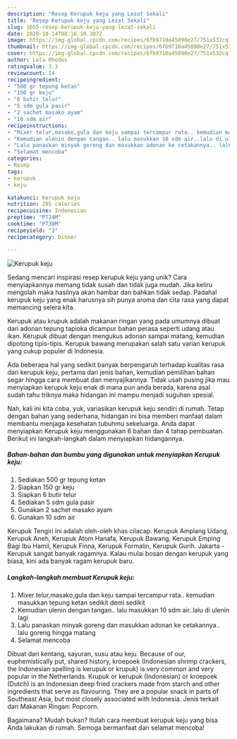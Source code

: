 ```yaml
---
description: "Resep Kerupuk keju yang Lezat Sekali"
title: "Resep Kerupuk keju yang Lezat Sekali"
slug: 1655-resep-kerupuk-keju-yang-lezat-sekali
date: 2020-10-14T08:16:10.387Z
image: https://img-global.cpcdn.com/recipes/6fb9710a45090e27/751x532cq70/kerupuk-keju-foto-resep-utama.jpg
thumbnail: https://img-global.cpcdn.com/recipes/6fb9710a45090e27/751x532cq70/kerupuk-keju-foto-resep-utama.jpg
cover: https://img-global.cpcdn.com/recipes/6fb9710a45090e27/751x532cq70/kerupuk-keju-foto-resep-utama.jpg
author: Lela Rhodes
ratingvalue: 3.3
reviewcount: 14
recipeingredient:
- "500 gr tepung ketan"
- "150 gr keju"
- "6 butir telur"
- "5 sdm gula pasir"
- "2 sachet masako ayam"
- "10 sdm air"
recipeinstructions:
- "Mixer telur,masako,gula dan keju sampai tercampur rata.. kemudian masukkan tepung ketan sedikit demi sedikit"
- "Kemudian ulenin dengan tangan.. lalu masukkan 10 sdm air..lalu di ulenin lagi"
- "Lalu panaskan minyak goreng dan masukkan adonan ke cetakannya.. lalu goreng hingga matang"
- "Selamat mencoba"
categories:
- Resep
tags:
- kerupuk
- keju

katakunci: kerupuk keju 
nutrition: 285 calories
recipecuisine: Indonesian
preptime: "PT24M"
cooktime: "PT30M"
recipeyield: "3"
recipecategory: Dinner

---
```



![Kerupuk keju](https://img-global.cpcdn.com/recipes/6fb9710a45090e27/751x532cq70/kerupuk-keju-foto-resep-utama.jpg)

Sedang mencari inspirasi resep kerupuk keju yang unik? Cara menyiapkannya memang tidak susah dan tidak juga mudah. Jika keliru mengolah maka hasilnya akan hambar dan bahkan tidak sedap. Padahal kerupuk keju yang enak harusnya sih punya aroma dan cita rasa yang dapat memancing selera kita.

Kerupuk atau krupuk adalah makanan ringan yang pada umumnya dibuat dari adonan tepung tapioka dicampur bahan perasa seperti udang atau ikan. Kerupuk dibuat dengan mengukus adonan sampai matang, kemudian dipotong tipis-tipis. Kerupuk bawang merupakan salah satu varian kerupuk yang cukup populer di Indonesia.

Ada beberapa hal yang sedikit banyak berpengaruh terhadap kualitas rasa dari kerupuk keju, pertama dari jenis bahan, kemudian pemilihan bahan segar hingga cara membuat dan menyajikannya. Tidak usah pusing jika mau menyiapkan kerupuk keju enak di mana pun anda berada, karena asal sudah tahu triknya maka hidangan ini mampu menjadi suguhan spesial.


Nah, kali ini kita coba, yuk, variasikan kerupuk keju sendiri di rumah. Tetap dengan bahan yang sederhana, hidangan ini bisa memberi manfaat dalam membantu menjaga kesehatan tubuhmu sekeluarga. Anda dapat menyiapkan Kerupuk keju menggunakan 6 bahan dan 4 tahap pembuatan. Berikut ini langkah-langkah dalam menyiapkan hidangannya.

<!--inarticleads1-->

##### Bahan-bahan dan bumbu yang digunakan untuk menyiapkan Kerupuk keju:

1. Sediakan 500 gr tepung ketan
1. Siapkan 150 gr keju
1. Siapkan 6 butir telur
1. Sediakan 5 sdm gula pasir
1. Gunakan 2 sachet masako ayam
1. Gunakan 10 sdm air


Kerupuk Tengiri ini adalah oleh-oleh khas cilacap. Kerupuk Amplang Udang, Kerupuk Aneh, Kerupuk Atom Hanafa, Kerupuk Bawang, Kerupuk Emping Bagi Ibu Hamil, Kerupuk Finna, Kerupuk Formalin, Kerupuk Gurih. Jakarta - Kerupuk sangat banyak ragamnya. Kalau mulai bosan dengan kerupuk yang biasa, kini ada banyak ragam kerupuk baru. 

<!--inarticleads2-->

##### Langkah-langkah membuat Kerupuk keju:

1. Mixer telur,masako,gula dan keju sampai tercampur rata.. kemudian masukkan tepung ketan sedikit demi sedikit
1. Kemudian ulenin dengan tangan.. lalu masukkan 10 sdm air..lalu di ulenin lagi
1. Lalu panaskan minyak goreng dan masukkan adonan ke cetakannya.. lalu goreng hingga matang
1. Selamat mencoba


Dibuat dari kentang, sayuran, susu atau keju. Because of our, euphemistically put, shared history, kroepoek (Indonesian shrimp crackers, the Indonesian spelling is kerupuk or krupuk) is very common and very popular in the Netherlands. Krupuk or kerupuk (Indonesian) or kroepoek (Dutch) is an Indonesian deep fried crackers made from starch and other ingredients that serve as flavouring. They are a popular snack in parts of Southeast Asia, but most closely associated with Indonesia. Jenis terkait dari Makanan Ringan: Popcorn. 

Bagaimana? Mudah bukan? Itulah cara membuat kerupuk keju yang bisa Anda lakukan di rumah. Semoga bermanfaat dan selamat mencoba!
